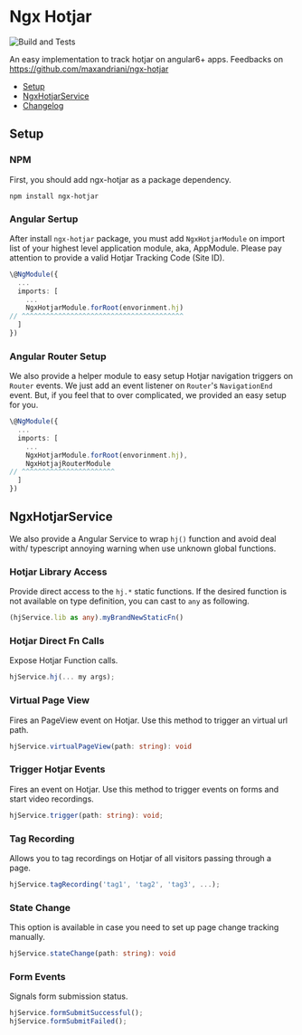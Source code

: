 # Ngx Hotjar

![Build and Tests](https://github.com/maxandriani/ngx-hotjar/workflows/Build%20and%20Tests/badge.svg?branch=master)

An easy implementation to track hotjar on angular6+ apps. Feedbacks on https://github.com/maxandriani/ngx-hotjar

* [Setup](#setup)
* [NgxHotjarService](#ngxhotjarservice)
* [Changelog](./CHANGELOG.md)

## Setup

### NPM 

First, you should add ngx-hotjar as a package dependency.

```
npm install ngx-hotjar
```

### Angular Sertup

After install `ngx-hotjar` package, you must add `NgxHotjarModule` on import list of your highest level application module, aka, AppModule. Please pay attention to provide a valid Hotjar Tracking Code (Site ID).

```typescript
\@NgModule({
  ...
  imports: [
    ...
    NgxHotjarModule.forRoot(envorinment.hj)
// ^^^^^^^^^^^^^^^^^^^^^^^^^^^^^^^^^^^^^^^^
  ]
})
```

### Angular Router Setup

We also provide a helper module to easy setup Hotjar navigation triggers on `Router` events. We just add an event listener on `Router`'s `NavigationEnd` event. But, if you feel that to over complicated, we provided an easy setup for you.

```typescript
\@NgModule({
  ...
  imports: [
    ...
    NgxHotjarModule.forRoot(envorinment.hj),
    NgxHotjajRouterModule
// ^^^^^^^^^^^^^^^^^^^^^^^
  ]
})
```

## NgxHotjarService

We also provide a Angular Service to wrap `hj()` function and avoid deal with/ typescript annoying warning when use unknown global functions.

### Hotjar Library Access

Provide direct access to the `hj.*` static functions. If the desired function is not available on type definition, you can cast to `any` as following.

```typescript
(hjService.lib as any).myBrandNewStaticFn()
```

### Hotjar Direct Fn Calls

Expose Hotjar Function calls.

```typescript
hjService.hj(... my args);
```

### Virtual Page View

Fires an PageView event on Hotjar. Use this method to trigger an virtual url path.

```typescript
hjService.virtualPageView(path: string): void
```

### Trigger Hotjar Events

Fires an event on Hotjar. Use this method to trigger events on forms and start video recordings.

```typescript
hjService.trigger(path: string): void;
```

### Tag Recording

Allows you to tag recordings on Hotjar of all visitors passing through a page.

```typescript
hjService.tagRecording('tag1', 'tag2', 'tag3', ...);
```

### State Change

This option is available in case you need to set up page change tracking manually.

```typescript
hjService.stateChange(path: string): void
```

### Form Events

Signals form submission status.

```typescript
hjService.formSubmitSuccessful();
hjService.formSubmitFailed();
```
